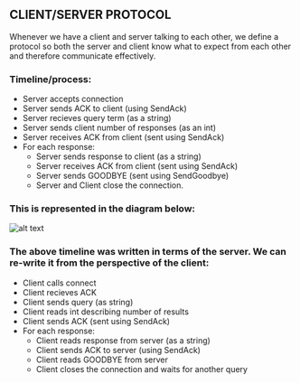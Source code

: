 ## CLIENT/SERVER PROTOCOL
Whenever we have a client and server talking to each other, we define a protocol so both the server and client know what to expect from each other and therefore communicate effectively.

### Timeline/process:

* Server accepts connection
* Server sends ACK to client (using SendAck)
* Server recieves query term (as a string)
* Server sends client number of responses (as an int)
* Server receives ACK from client (sent using SendAck)
* For each response:
  * Server sends response to client (as a string)
  * Server receives ACK from client (sent using SendAck)
  * Server sends GOODBYE (sent using SendGoodbye)
  * Server and Client close the connection.
  
### This is represented in the diagram below:
![alt text](https://course.ccs.neu.edu/cs5007su19-seattle/assignments/queryprotocol.png)


### The above timeline was written in terms of the server. We can re-write it from the perspective of the client:

* Client calls connect
* Client recieves ACK
* Client sends query (as string)
* Client reads int describing number of results
* Client sends ACK (sent using SendAck)
* For each response:
  * Client reads response from server (as a string)
  * Client sends ACK to server (using SendAck)
  * Client reads GOODBYE from server
  * Client closes the connection and waits for another query
